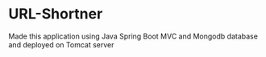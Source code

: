# URL-Shortner
Made this application using Java Spring Boot MVC and Mongodb database and deployed on Tomcat server
